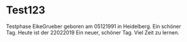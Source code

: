 # Test123
Testphase
EikeGrueber geboren am 05121991 in Heidelberg.
Ein schöner Tag.
Heute ist der 22022019
Ein neuer, schöner Tag. Viel Zeit zu lernen.
